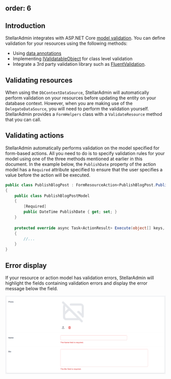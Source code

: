 order: 6
---

## Introduction

StellarAdmin integrates with ASP.NET Core [model validation](https://docs.microsoft.com/en-us/aspnet/core/mvc/models/validation). You can define validation for your resources using the following methods:

* Using [data annotations](https://docs.microsoft.com/en-us/aspnet/core/mvc/models/validation#validation-attributes)
* Implementing [IValidatableObject](https://docs.microsoft.com/en-us/aspnet/core/mvc/models/validation#ivalidatableobject) for class level validation
* Integrate a 3rd party validation library such as [FluentValidation](https://docs.fluentvalidation.net/en/latest/aspnet.html).

## Validating resources

When using the `DbContextDataSource`, StellarAdmin will automatically perform validation on your resources before updating the entity on your database context. However, when you are making use of the `DelegateDataSource`, you will need to perform the validation yourself. StellarAdmin provides a `FormHelpers` class with a `ValidateResource` method that you can call.

## Validating actions

StellarAdmin automatically performs validation on the model specified for form-based actions. All you need to do is to specify validation rules for your model using one of the three methods mentioned at earlier in this document. In the example below, the `PublishDate` property of the action model has a `Required` attribute specified to ensure that the user specifies a value before the action will be executed.

```cs
public class PublishBlogPost : FormResourceAction<PublishBlogPost.PublishBlogPostModel>
{
    public class PublishBlogPostModel
    {
        [Required]
        public DateTime PublishDate { get; set; }
    }

    protected override async Task<ActionResult> Execute(object[] keys, PublishBlogPostModel model, FormActionRequestContext context)
    {
        //...
    }
}
```

## Error display

If your resource or action model has validation errors, StellarAdmin will highlight the fields containing validation errors and display the error message below the field.

![Validation errors displayed in the StellarAdmin UI](validation.png)